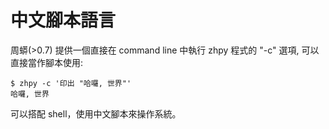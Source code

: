 # 中文腳本語言 #

周蟒(>0.7) 提供一個直接在 command line 中執行 zhpy 程式的 "-c" 選項,
可以直接當作腳本使用:

```
$ zhpy -c '印出 "哈囉, 世界"'
哈囉, 世界
```

可以搭配 shell，使用中文腳本來操作系統。